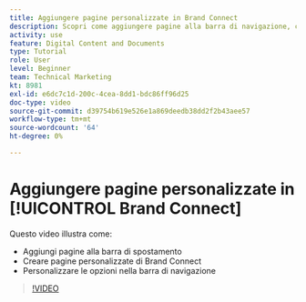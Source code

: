 ```yaml
---
title: Aggiungere pagine personalizzate in Brand Connect
description: Scopri come aggiungere pagine alla barra di navigazione, creare pagine personalizzate e personalizzare le opzioni nella barra di navigazione di Brand Connect per [!UICONTROL DAM WORKFRONT].
activity: use
feature: Digital Content and Documents
type: Tutorial
role: User
level: Beginner
team: Technical Marketing
kt: 8981
exl-id: e6dc7c1d-200c-4cea-8dd1-bdc86ff96d25
doc-type: video
source-git-commit: d39754b619e526e1a869deedb38dd2f2b43aee57
workflow-type: tm+mt
source-wordcount: '64'
ht-degree: 0%

---
```


# Aggiungere pagine personalizzate in [!UICONTROL Brand Connect]

Questo video illustra come:

* Aggiungi pagine alla barra di spostamento
* Creare pagine personalizzate di Brand Connect
* Personalizzare le opzioni nella barra di navigazione

>[!VIDEO](https://video.tv.adobe.com/v/335243/?quality=12)
